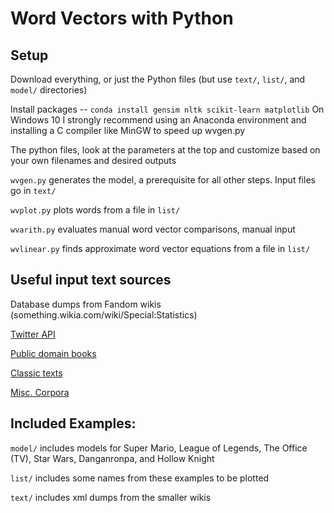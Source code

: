 # Word Vectors with Python

## Setup
Download everything, or just the Python files (but use `text/`, `list/`, and `model/` directories)

Install packages -- `conda install gensim nltk scikit-learn matplotlib`
On Windows 10 I strongly recommend using an Anaconda environment and installing a C compiler like MinGW to speed up wvgen.py

The python files, look at the parameters at the top and customize based on your own filenames and desired outputs

`wvgen.py` generates the model, a prerequisite for all other steps. Input files go in `text/`

`wvplot.py` plots words from a file in `list/`

`wvarith.py` evaluates manual word vector comparisons, manual input

`wvlinear.py` finds approximate word vector equations from a file in `list/`

## Useful input text sources
Database dumps from Fandom wikis (something.wikia.com/wiki/Special:Statistics)

[Twitter API](https://developer.twitter.com/en/docs)

[Public domain books](http://gutenberg.org)

[Classic texts](http://classics.mit.edu)

[Misc. Corpora](https://en.wikipedia.org/wiki/List_of_text_corpora)

## Included Examples:
`model/` includes models for Super Mario, League of Legends, The Office (TV), Star Wars, Danganronpa, and Hollow Knight

`list/` includes some names from these examples to be plotted

`text/` includes xml dumps from the smaller wikis